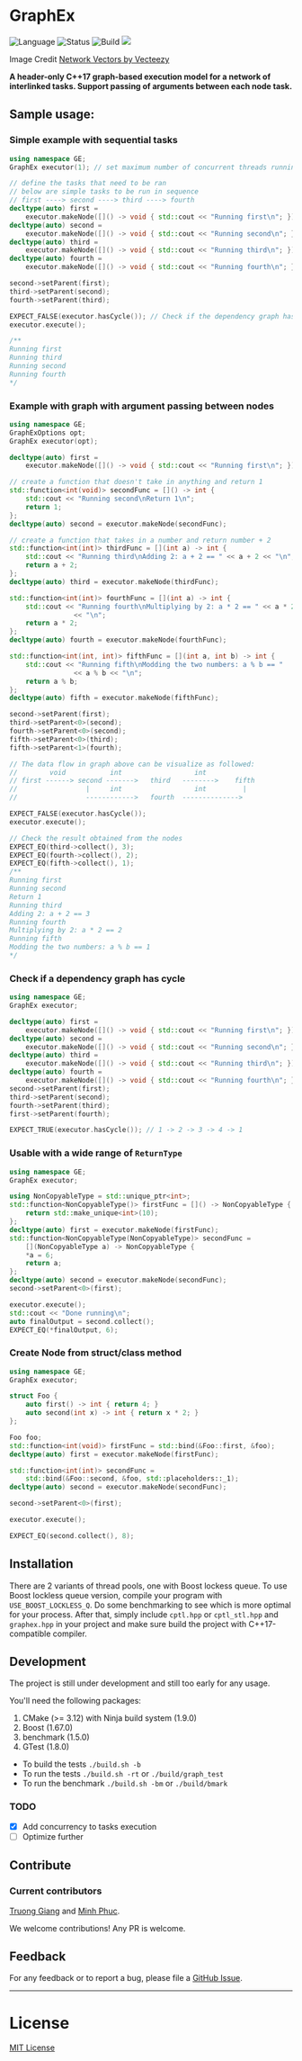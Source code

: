 # GraphEx
![Language](https://img.shields.io/badge/language-C%2B%2B-informational.svg?logo=C%2B%2B)
![Status](https://img.shields.io/static/v1.svg?label=Status&message=alpha&color=yellow)
![Build](https://travis-ci.org/heiseish/GraphEx.svg?branch=master)
<img src="docs/3-03.svg">

Image Credit [Network Vectors by Vecteezy](https://www.vecteezy.com/free-vector/network)

**A header-only C++17 graph-based execution model for a network of interlinked tasks. Support passing of arguments between each node task.**

## Sample usage:

### Simple example with sequential tasks
```C++
using namespace GE;
GraphEx executor(1); // set maximum number of concurrent threads running at the same time

// define the tasks that need to be ran
// below are simple tasks to be run in sequence
// first ----> second ----> third ----> fourth
decltype(auto) first =
    executor.makeNode([]() -> void { std::cout << "Running first\n"; });
decltype(auto) second =
    executor.makeNode([]() -> void { std::cout << "Running second\n"; });
decltype(auto) third =
    executor.makeNode([]() -> void { std::cout << "Running third\n"; });
decltype(auto) fourth =
    executor.makeNode([]() -> void { std::cout << "Running fourth\n"; });

second->setParent(first);
third->setParent(second);
fourth->setParent(third);

EXPECT_FALSE(executor.hasCycle()); // Check if the dependency graph has cycle
executor.execute();

/**
Running first
Running third
Running second
Running fourth
*/
```

### Example with graph with argument passing between nodes
```C++
using namespace GE;
GraphExOptions opt;
GraphEx executor(opt);

decltype(auto) first =
    executor.makeNode([]() -> void { std::cout << "Running first\n"; });

// create a function that doesn't take in anything and return 1
std::function<int(void)> secondFunc = []() -> int {
    std::cout << "Running second\nReturn 1\n";
    return 1;
};
decltype(auto) second = executor.makeNode(secondFunc);

// create a function that takes in a number and return number + 2
std::function<int(int)> thirdFunc = [](int a) -> int {
    std::cout << "Running third\nAdding 2: a + 2 == " << a + 2 << "\n";
    return a + 2;
};
decltype(auto) third = executor.makeNode(thirdFunc);

std::function<int(int)> fourthFunc = [](int a) -> int {
    std::cout << "Running fourth\nMultiplying by 2: a * 2 == " << a * 2
                << "\n";
    return a * 2;
};
decltype(auto) fourth = executor.makeNode(fourthFunc);

std::function<int(int, int)> fifthFunc = [](int a, int b) -> int {
    std::cout << "Running fifth\nModding the two numbers: a % b == "
                << a % b << "\n";
    return a % b;
};
decltype(auto) fifth = executor.makeNode(fifthFunc);

second->setParent(first);
third->setParent<0>(second);
fourth->setParent<0>(second);
fifth->setParent<0>(third);
fifth->setParent<1>(fourth);

// The data flow in graph above can be visualize as followed:
//        void           int                  int
// first ------> second ------->   third   -------->    fifth
//                 |     int                  int         |
//                 ------------>   fourth  -------------->

EXPECT_FALSE(executor.hasCycle());
executor.execute();

// Check the result obtained from the nodes
EXPECT_EQ(third->collect(), 3);
EXPECT_EQ(fourth->collect(), 2);
EXPECT_EQ(fifth->collect(), 1);
/**
Running first
Running second
Return 1
Running third
Adding 2: a + 2 == 3
Running fourth
Multiplying by 2: a * 2 == 2
Running fifth
Modding the two numbers: a % b == 1
*/
```


### Check if a dependency graph has cycle
```C++
using namespace GE;
GraphEx executor;

decltype(auto) first =
    executor.makeNode([]() -> void { std::cout << "Running first\n"; });
decltype(auto) second =
    executor.makeNode([]() -> void { std::cout << "Running second\n"; });
decltype(auto) third =
    executor.makeNode([]() -> void { std::cout << "Running third\n"; });
decltype(auto) fourth =
    executor.makeNode([]() -> void { std::cout << "Running fourth\n"; });
second->setParent(first);
third->setParent(second);
fourth->setParent(third);
first->setParent(fourth);

EXPECT_TRUE(executor.hasCycle()); // 1 -> 2 -> 3 -> 4 -> 1
```

### Usable with a wide range of `ReturnType`
```C++
using namespace GE;
GraphEx executor;

using NonCopyableType = std::unique_ptr<int>;
std::function<NonCopyableType()> firstFunc = []() -> NonCopyableType {
    return std::make_unique<int>(10);
};
decltype(auto) first = executor.makeNode(firstFunc);
std::function<NonCopyableType(NonCopyableType)> secondFunc =
    [](NonCopyableType a) -> NonCopyableType {
    *a = 6;
    return a;
};
decltype(auto) second = executor.makeNode(secondFunc);
second->setParent<0>(first);

executor.execute();
std::cout << "Done running\n";
auto finalOutput = second.collect();
EXPECT_EQ(*finalOutput, 6);
```

### Create Node from struct/class method
```C++
using namespace GE;
GraphEx executor;

struct Foo {
    auto first() -> int { return 4; }
    auto second(int x) -> int { return x * 2; }
};

Foo foo;
std::function<int(void)> firstFunc = std::bind(&Foo::first, &foo);
decltype(auto) first = executor.makeNode(firstFunc);

std::function<int(int)> secondFunc =
    std::bind(&Foo::second, &foo, std::placeholders::_1);
decltype(auto) second = executor.makeNode(secondFunc);

second->setParent<0>(first);

executor.execute();

EXPECT_EQ(second.collect(), 8);
```

## Installation
There are 2 variants of thread pools, one with Boost lockess queue. To use Boost lockless queue version, compile
your program with `USE_BOOST_LOCKLESS_Q`. Do some benchmarking to see which is more optimal for your process.
After that, simply include `cptl.hpp` or `cptl_stl.hpp` and `graphex.hpp` in your project and make sure build the project with C++17-compatible compiler.


## Development
The project is still under development and still too early for any usage.

You'll need the following packages:
1. CMake (>= 3.12) with Ninja build system (1.9.0)
2. Boost (1.67.0)
3. benchmark (1.5.0)
4. GTest (1.8.0)

- To build the tests `./build.sh -b`
- To run the tests `./build.sh -rt` or `./build/graph_test`
- To run the benchmark `./build.sh -bm` or `./build/bmark`

### TODO
- [x] Add concurrency to tasks execution
- [ ] Optimize further

## Contribute
### Current contributors
[Truong Giang](https://github.com/heiseish) and
[Minh Phuc](https://github.com/le-minhphuc).


We welcome contributions! Any PR is welcome.

## Feedback
For any feedback or to report a bug, please file a [GitHub Issue](https://github.com/heiseish/graphex/issues).

***
# License
[MIT License](LICENSE)
